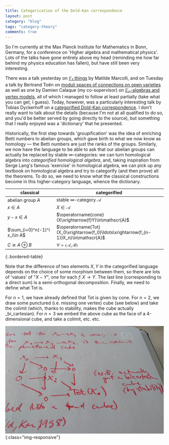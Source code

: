 ```yaml
---
title: Categorication of the Dold-Kan correspondence
layout: post
category: "blog"
tags: "category-theory"
comments: true
---
```


So I'm currently at the Max Planck Institute for Mathematics in Bonn, Germany, for a conference on 'Higher algebra and mathematical physics'.
Lots of the talks have gone entirely above my head (reminding me how far behind my physics education has fallen), but have still been very interesting.

<!--more-->

There was a talk yesterday on [$\mathbb{F}_1$ things](http://www.mpim-bonn.mpg.de/node/8635) by Matilde Marcolli, and on Tuesday a talk by Bertrand Toën on [moduli spaces of connections on open varieties](http://www.mpim-bonn.mpg.de/node/8633) as well as one by Damien Calaque (my co-supervisor) on [$\mathbb{E}_n$-algebras and vertex models](http://www.mpim-bonn.mpg.de/node/8617), all of which I managed to follow at least partially (take what you can get, I guess).
Today, however, was a particularly interesting talk by Tobias Dyckerhoff on a [categorified Dold-Kan correspondence](http://www.mpim-bonn.mpg.de/node/8648).
I don't really want to talk about the details (because I'm not at all qualified to do so, and you'd be better served by going directly to the source), but something that I really enjoyed was a 'dictionary' that he presented.

Historically, the first step towards 'groupification' was the idea of enriching Betti numbers to abelian groups, which gave birth to what we now know as homology — the Betti numbers are just the ranks of the groups.
Similarly, we now have the language to be able to ask that our abelian groups can actually be replaced by stable $\infty$-categories: we can turn homological algebra into _categorified homological algebra_, and, taking inspiration from Serge Lang's famous 'exercise' in homological algebra, we can pick up any textbook on homological algebra and try to categorify (and then prove) all the theorems.
To do so, we need to know what the classical constructions become in this higher-category language, whence the dictionary.

|classical|categorified|
|-|-|
|abelian group $A$|stable $\infty$-category $\mathscr{A}$|
|$x\in A$|$X\in\mathscr{A}$|
|$y-x\in A$|$\operatorname{cone}(X\xrightarrow{f}Y)\in\mathscr{A}$|
|$\sum_{i=0}^n(-1)^i x_i\in A$|$\operatorname{Tot}(X_0\xrightarrow{f_0}\ldots\xrightarrow{f_{n-1}}X_n)\in\mathscr{A}$|
|$C\cong A\oplus B$|$\mathscr{C}\simeq\langle\mathscr{A},\mathscr{B}\rangle$|
{:.bordered-table}

Note that the difference of two elements $X,Y$ in the categorified language depends on the choice of some morphism between them, so there are lots of 'values' of "$X-Y$", one for each $f\colon X\to Y$.
The last line (corresponding to a direct sum) is a semi-orthogonal decomposition.
Finally, we need to define what $\mathrm{Tot}$ is.

For $n=1$, we have already defined that $\mathrm{Tot}$ is given by $\mathrm{cone}$.
For $n=2$, we draw some punctured (i.e. missing one vertex) cube (see below) and take the colimit (which, thanks to stability, makes the cube actually _bi_cartesian).
For $n=3$ we embed the above cube as the face of a 4-dimensional cube, and take a colimit, etc. etc.

![Defining Tot for length 3 complexes.](/assets/post-images/2018-08-16-categorication-of-the-dold-kan-correspondence-cube.jpg){:class="img-responsive"}

